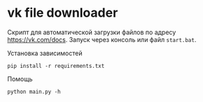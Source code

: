 # vk file downloader
Скрипт для автоматической загрузки файлов по адресу https://vk.com/docs.
Запуск через консоль или файл `start.bat`.

Установка зависимостей

    pip install -r requirements.txt

Помощь

    python main.py -h
                   